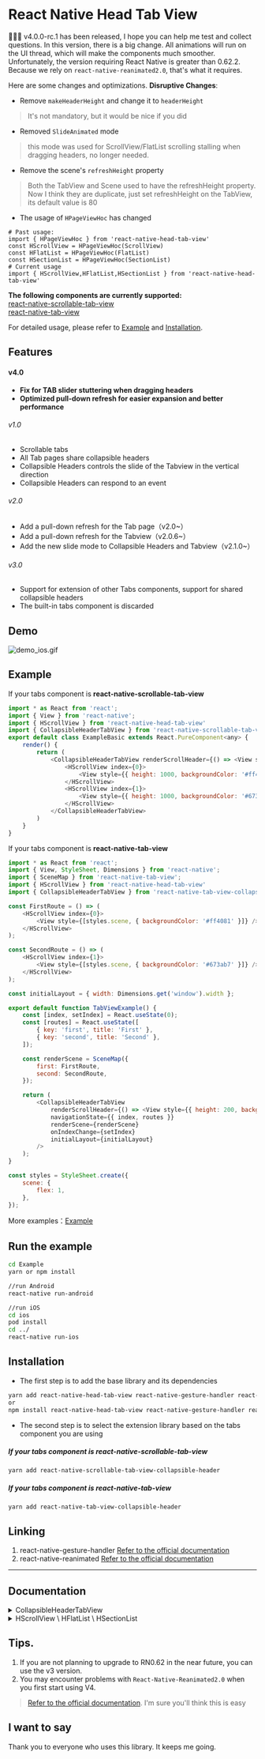 # React Native Head Tab View

:tada::tada::tada: v4.0.0-rc.1 has been released, I hope you can help me test and collect questions.
In this version, there is a big change. All animations will run on the UI thread, which will make the components much smoother. Unfortunately, the version requiring React Native is greater than 0.62.2. Because we rely on `react-native-reanimated2.0`, that's what it requires.  

Here are some changes and optimizations.
**Disruptive Changes**:  
- Remove `makeHeaderHeight` and change it to `headerHeight`
> It's not mandatory, but it would be nice if you did  
- Removed `SlideAnimated` mode
> this mode was used for ScrollView/FlatList scrolling stalling when dragging headers, no longer needed.
- Remove the scene's `refreshHeight` property  
> Both the TabView and Scene used to have the refreshHeight property. Now I think they are duplicate, just set refreshHeight on the TabView, its default value is 80
- The usage of `HPageViewHoc` has changed
```tsx
# Past usage:
import { HPageViewHoc } from 'react-native-head-tab-view'
const HScrollView = HPageViewHoc(ScrollView)
const HFlatList = HPageViewHoc(FlatList)
const HSectionList = HPageViewHoc(SectionList)
# Current usage
import { HScrollView,HFlatList,HSectionList } from 'react-native-head-tab-view'
```  



**The following components are currently supported:**  
[react-native-scrollable-tab-view](https://github.com/ptomasroos/react-native-scrollable-tab-view)  
[react-native-tab-view](https://github.com/satya164/react-native-tab-view)   

For detailed usage, please refer to [Example](https://github.com/zyslife/react-native-head-tab-view#Example) and [Installation](https://github.com/zyslife/react-native-head-tab-view#Installation).

## Features  

#### v4.0  
- **Fix for TAB slider stuttering when dragging headers**
- **Optimized pull-down refresh for easier expansion and better performance**  

###### v1.0
- Scrollable tabs
- All Tab pages share collapsible headers
- Collapsible Headers controls the slide of the Tabview in the vertical direction
- Collapsible Headers can respond to an event 
###### v2.0
- Add a pull-down refresh for the Tab page（v2.0~）
- Add a pull-down refresh for the Tabview（v2.0.6~）
- Add the new slide mode to Collapsible Headers and Tabview（v2.1.0~）
###### v3.0
- Support for extension of other Tabs components, support for shared collapsible headers
- The built-in tabs component is discarded
  

## Demo

![demo_ios.gif](https://github.com/zyslife/react-native-head-tab-view/blob/master/demoGIF/demo_ios.gif) 

## Example   

If your tabs component is **react-native-scrollable-tab-view**  

```js
import * as React from 'react';
import { View } from 'react-native';
import { HScrollView } from 'react-native-head-tab-view'
import { CollapsibleHeaderTabView } from 'react-native-scrollable-tab-view-collapsible-header'
export default class ExampleBasic extends React.PureComponent<any> {
    render() {
        return (
            <CollapsibleHeaderTabView renderScrollHeader={() => <View style={{ height: 200, backgroundColor: 'red' }} />}>
                <HScrollView index={0}>
                    <View style={{ height: 1000, backgroundColor: '#ff4081' }} />
                </HScrollView>
                <HScrollView index={1}>
                    <View style={{ height: 1000, backgroundColor: '#673ab7' }} />
                </HScrollView>
            </CollapsibleHeaderTabView>
        )
    }
}
```    

If your tabs component is **react-native-tab-view**  
```js
import * as React from 'react';
import { View, StyleSheet, Dimensions } from 'react-native';
import { SceneMap } from 'react-native-tab-view';
import { HScrollView } from 'react-native-head-tab-view'
import { CollapsibleHeaderTabView } from 'react-native-tab-view-collapsible-header'

const FirstRoute = () => (
    <HScrollView index={0}>
        <View style={[styles.scene, { backgroundColor: '#ff4081' }]} />
    </HScrollView>
);

const SecondRoute = () => (
    <HScrollView index={1}>
        <View style={[styles.scene, { backgroundColor: '#673ab7' }]} />
    </HScrollView>
);

const initialLayout = { width: Dimensions.get('window').width };

export default function TabViewExample() {
    const [index, setIndex] = React.useState(0);
    const [routes] = React.useState([
        { key: 'first', title: 'First' },
        { key: 'second', title: 'Second' },
    ]);

    const renderScene = SceneMap({
        first: FirstRoute,
        second: SecondRoute,
    });

    return (
        <CollapsibleHeaderTabView
            renderScrollHeader={() => <View style={{ height: 200, backgroundColor: 'red' }} />}
            navigationState={{ index, routes }}
            renderScene={renderScene}
            onIndexChange={setIndex}
            initialLayout={initialLayout}
        />
    );
}

const styles = StyleSheet.create({
    scene: {
        flex: 1,
    },
});
```

More examples：[Example](https://github.com/zyslife/react-native-head-tab-view/blob/master/Example/src)  

## Run the example  
```sh
cd Example
yarn or npm install

//run Android 
react-native run-android

//run iOS 
cd ios
pod install
cd ../
react-native run-ios
```

## Installation

- The first step is to add the base library and its dependencies
```sh
yarn add react-native-head-tab-view react-native-gesture-handler react-native-reanimated  
or  
npm install react-native-head-tab-view react-native-gesture-handler react-native-reanimated --save
```  
- The second step is to select the extension library based on the tabs component you are using  

##### If your tabs component is react-native-scrollable-tab-view  
```
yarn add react-native-scrollable-tab-view-collapsible-header
```
##### If your tabs component is react-native-tab-view  
```
yarn add react-native-tab-view-collapsible-header
```


## Linking    

1. react-native-gesture-handler [Refer to the official documentation](https://github.com/software-mansion/react-native-gesture-handler)  
1. react-native-reanimated [Refer to the official documentation](https://github.com/software-mansion/react-native-reanimated)


---
## Documentation

<details>
<summary>CollapsibleHeaderTabView</summary>  
  
    
- If your tabs component is react-native-scrollable-tab-view  
```js  
import { CollapsibleHeaderTabView } from 'react-native-scrollable-tab-view-collapsible-header' 
```
[jump to](https://github.com/zyslife/react-native-scrollable-tab-view-collapsible-header)

- If your tabs component is react-native-tab-view   
```js
import { CollapsibleHeaderTabView } from 'react-native-tab-view-collapsible-header' 
```  
[jump to](https://github.com/zyslife/react-native-tab-view-collapsible-header)


`CollapsibleHeaderTabView` extends the props for the tabs component by adding the **CollapsibleHeaderProps**

#### CollapsibleHeaderProps  

##### `renderScrollHeader` _(React.ComponentType<any> | React.ReactElement | null)_  (require)

*render the collapsible header*

```js
renderScrollHeader={()=><View style={{height:180,backgroundColor:'red'}}/>}
```  


##### `headerHeight`  (optional)

The height of collapsible header.  


##### `tabbarHeight`  (optional)

The height of collapsible tabbar  

##### `frozeTop`  

The height at which the top area of the Tabview is frozen    


##### `overflowHeight`  

Sets the upward offset distance of the TabView and TabBar  

##### `makeScrollTrans`  _(scrollValue: Animated.ShareValue<boolean>) => void_   
Gets the animation value of the shared collapsible header.   
```js 
<CollapsibleHeaderTabView
    makeScrollTrans={(scrollValue) => {
        this.setState({ scrollValue })
    }}
/>
```

##### `onStartRefresh`  _(() => void)_   
If provided, a standard RefreshControl will be added for "Pull to Refresh" functionality.  
Make sure to also set the isRefreshing prop correctly.

##### `isRefreshing`  _(boolean)_   
Whether the TabView is refreshing  

##### `renderRefreshControl`  _(() => React.ReactElement)_   
A custom RefreshControl

##### `refreshHeight`  _(number)_   
If this height is reached, a refresh event will be triggered （onStartRefresh）  
 it defaults to 80
 
##### `scrollEnabled` _(boolean)_
Whether to allow the scene to slide vertically

---  


</details>


<details>
<summary>HScrollView \ HFlatList \ HSectionList</summary>  

##### `index`  _(number)_   (require)  
The number of the screen.  
If you use **react-native-scrollable-tab-view**, it should correspond to the number of the `children` element in the TabView.  

If you use **react-native-tab-view**, it should correspond to the index of the `navigationState` of the TabView  
Please check the [Example](https://github.com/zyslife/react-native-head-tab-view#Example) .


##### `onStartRefresh`  _(() => void)_   
If provided, a standard RefreshControl will be added for "Pull to Refresh" functionality.  
Make sure to also set the isRefreshing prop correctly.  

##### `isRefreshing`  _(boolean)_   
Whether the scene is refreshing  

##### `renderRefreshControl`  _(() => React.ReactElement)_   
A custom RefreshControl for scene

##### `overflowPull`  _(number)_   
It's the distance beyond the refreshHeight, the distance to continue the displacement, when the pull is long enough,  
it defaults to 50.

</details>

## Tips.
1. If you are not planning to upgrade to RN0.62 in the near future, you can use the v3 version.
2. You may encounter problems with `React-Native-Reanimated2.0` when you first start using V4.
> [Refer to the official documentation](https://github.com/software-mansion/react-native-reanimated).
I'm sure you'll think this is easy

## I want to say  
Thank you to everyone who uses this library. It keeps me going.